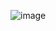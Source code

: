 ![image](https://github.com/Jiyarathore/Leetcode/assets/96529109/6cb521fd-0c12-439f-9f6f-be9d67377604)
